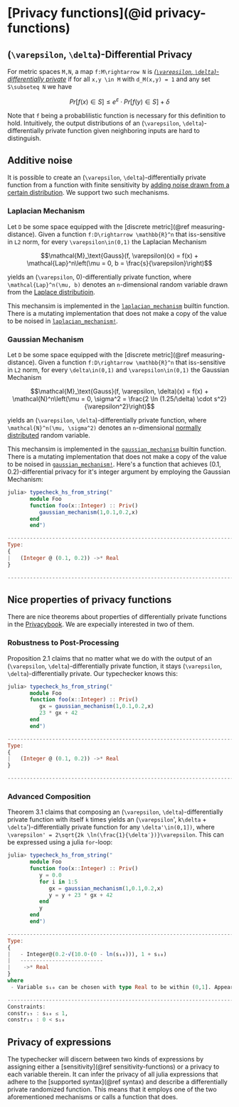 
# [Privacy functions](@id privacy-functions)



## (``\varepsilon``, ``\delta``)-Differential Privacy
For metric spaces ``M,N``, a map ``f:M\rightarrow N`` is [*(``\varepsilon``, ``\delta``)-differentially private*](https://en.wikipedia.org/wiki/Differential_privacy) if for all ``x,y \in M`` with ``d_M(x,y) = 1`` and any set ``S\subseteq N`` we have
```math
Pr[f(x) \in S] \leq e^{\varepsilon} \cdot Pr[f(y) \in S] + \delta
```
Note that `f` being a probablilistic function is necessary for this definition to hold. Intuitively, the output distributions of an (``\varepsilon``, ``\delta``)-differentially private function given neighboring inputs are hard to distinguish.

## Additive noise
It is possible to create an (``\varepsilon``, ``\delta``)-differentially private function from a function with finite sensitivity by [adding noise drawn from a certain distribution](https://en.wikipedia.org/wiki/Additive_noise_mechanisms). We support two such mechanisms.

### Laplacian Mechanism
Let ``D`` be some space equipped with the [discrete metric](@ref measuring-distance). Given a function ``f:D\rightarrow \mathbb{R}^n`` that is``s``-sensitive in ``L2`` norm, for every ``\varepsilon\in(0,1)`` the Laplacian Mechanism
```math
\mathcal{M}_\text{Gauss}(f, \varepsilon)(x) = f(x) + \mathcal{Lap}^n\left(\mu = 0, b = \frac{s}{\varepsilon}\right)
```
yields an (``\varepsilon``, 0)-differentially private function, where ``\mathcal{Lap}^n(\mu, b)`` denotes an ``n``-dimensional random variable drawn from the [Laplace distributioin](https://en.wikipedia.org/wiki/Laplace_distribution).

This mechansim is implemented in the [`laplacian_mechanism`](@ref) builtin function. There is a mutating implementation that does not make a copy of the value to be noised in [`laplacian_mechanism!`](@ref).


### Gaussian Mechanism
Let ``D`` be some space equipped with the [discrete metric](@ref measuring-distance). Given a function ``f:D\rightarrow \mathbb{R}^n`` that is``s``-sensitive in ``L2`` norm, for every ``\delta\in(0,1)`` and ``\varepsilon\in(0,1)`` the Gaussian Mechanism
```math
\mathcal{M}_\text{Gauss}(f, \varepsilon, \delta)(x) = f(x) + \mathcal{N}^n\left(\mu = 0, \sigma^2 = \frac{2 \ln (1.25/\delta) \cdot s^2}{\varepsilon^2}\right)
```
yields an (``\varepsilon``, ``\delta``)-differentially private function, where ``\mathcal{N}^n(\mu, \sigma^2)`` denotes an ``n``-dimensional [normally distributed](https://en.wikipedia.org/wiki/Normal_distribution) random variable.

This mechansim is implemented in the [`gaussian_mechanism`](@ref) builtin function. There is a mutating implementation that does not make a copy of the value to be noised in [`gaussian_mechanism!`](@ref). Here's a function that achieves (0.1, 0.2)-differential privacy for it's integer argument by employing the Gaussian Mechanism:
```julia
julia> typecheck_hs_from_string("
       module Foo
       function foo(x::Integer) :: Priv()
          gaussian_mechanism(1,0.1,0.2,x)
       end
       end")

---------------------------------------------------------------------------
Type:
{
|   (Integer @ (0.1, 0.2)) ->* Real
}

---------------------------------------------------------------------------
```


## Nice properties of privacy functions
There are nice theorems about properties of differentially private functions in the [Privacybook](https://www.cis.upenn.edu/~aaroth/Papers/privacybook.pdf). We are expecially interested in two of them.

### Robustness to Post-Processing
Proposition 2.1 claims that no matter what we do with the output of an (``\varepsilon``, ``\delta``)-differentially private function, it stays (``\varepsilon``, ``\delta``)-differentially private. Our typechecker knows this:
```julia
julia> typecheck_hs_from_string("
       module Foo
       function foo(x::Integer) :: Priv()
          gx = gaussian_mechanism(1,0.1,0.2,x)
          23 * gx + 42
       end
       end")

---------------------------------------------------------------------------
Type:
{
|   (Integer @ (0.1, 0.2)) ->* Real
}

---------------------------------------------------------------------------
```

### Advanced Composition
Theorem 3.1 claims that composing an (``\varepsilon``, ``\delta``)-differentially private function with itself `k` times yields an (``\varepsilon``', k``\delta`` + ``\delta``')-differentially private function for any ``\delta'\in(0,1])``, where ``\varepsilon' = 2\sqrt{2k \ln(\frac{1}{\delta′})}\varepsilon``. This can be expressed using a julia `for`-loop:

```julia
julia> typecheck_hs_from_string("
       module Foo
       function foo(x::Integer) :: Priv()
          y = 0.0
          for i in 1:5
             gx = gaussian_mechanism(1,0.1,0.2,x)
             y = y + 23 * gx + 42
          end
          y
       end
       end")

---------------------------------------------------------------------------
Type:
{
|   - Integer@(0.2⋅√(10.0⋅(0 - ln(s₁₀))), 1 + s₁₀)
|   --------------------------
|    ->* Real
}
where
 - Variable s₁₀ can be chosen with type Real to be within (0,1]. Appeared in the privacy loop in none: line 5

---------------------------------------------------------------------------
Constraints:
constr₁₅ : s₁₀ ≤ 1,
constr₁₆ : 0 < s₁₀
```

## Privacy of expressions
The typechecker will discern between two kinds of expressions by assigning either a [sensitivity](@ref sensitivity-functions) or a privacy to each variable therein. It can infer the privacy of all julia expressions that adhere to the [supported syntax](@ref syntax) and describe a differentially private randomized function. This means that it employs one of the two aforementioned mechanisms or calls a function that does.
